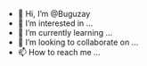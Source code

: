 - 👋 Hi, I’m @Buguzay
- 👀 I’m interested in ...
- 🌱 I’m currently learning ...
- 💞️ I’m looking to collaborate on ...
- 📫 How to reach me ...

<!---
Buguzay/Buguzay is a ✨ special ✨ repository because its `README.md` (this file) appears on your GitHub profile.
You can click the Preview link to take a look at your changes.
--->
